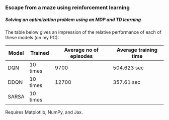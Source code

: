 ### Escape from a maze using reinforcement learning

##### Solving an optimization problem using an MDP and TD learning

The table below gives an impression of the relative performance of each of these models (on my PC):

| Model | Trained | Average no of episodes | Average training time |
| --- | --- | --- | --- | 
| DQN | 10 times | 9700 | 504.623 sec |
| DDQN  | 10 times | 12700 | 357.61 sec |
|SARSA  | 10 times |       |            |

Requires Matplotlib, NumPy, and Jax.
